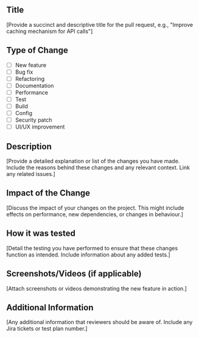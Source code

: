 ## Title
[Provide a succinct and descriptive title for the pull request, e.g., "Improve caching mechanism for API calls"]

## Type of Change
- [ ] New feature
- [ ] Bug fix
- [ ] Refactoring
- [ ] Documentation
- [ ] Performance
- [ ] Test
- [ ] Build
- [ ] Config
- [ ] Security patch
- [ ] UI/UX improvement

## Description
[Provide a detailed explanation or list of the changes you have made. Include the reasons behind these changes and any relevant context. Link any related issues.]

## Impact of the Change
[Discuss the impact of your changes on the project. This might include effects on performance, new dependencies, or changes in behaviour.]

## How it was tested
[Detail the testing you have performed to ensure that these changes function as intended. Include information about any added tests.]

## Screenshots/Videos (if applicable)
[Attach screenshots or videos demonstrating the new feature in action.]

## Additional Information
[Any additional information that reviewers should be aware of. Include any Jira tickets or test plan number.]
